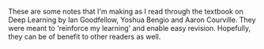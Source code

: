 These are some notes that I'm making as I read through the textbook on Deep Learning by Ian Goodfellow, Yoshua Bengio and Aaron Courville. They were meant to 'reinforce my learning' and enable easy revision. Hopefully, they can be of benefit to other readers as well.
